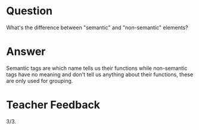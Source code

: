 # Question

What's the difference between "semantic" and "non-semantic" elements?

# Answer

Semantic tags are which name tells us their functions while non-semantic tags have no meaning and don't tell us anything about their functions, these are only used for grouping.

# Teacher Feedback
3/3. 